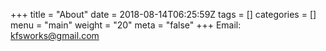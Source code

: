 +++
title = "About"
date = 2018-08-14T06:25:59Z
tags = []
categories = []
menu = "main"
weight = "20"
meta = "false"
+++
Email: kfsworks@gmail.com
